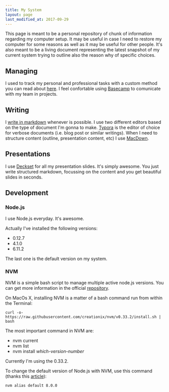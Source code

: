 ```yaml
---
title: My System
layout: page
last_modified_at: 2017-09-29
---
```


This page is meant to be a personal repository of chunk of information regarding my computer setup. It may be useful in case I need to restore my computer for some reasons as well as it may be useful for other people. It's also meant to be a living document representing the latest snapshot of my current system trying to outline also the reason why of specific choices.

## Managing

I used to track my personal and professional tasks with a custom method you can read about [here](http://fabiofranchino.com/blog/the-getting-things-done-issue/). I feel confortable using [Basecamp](https://basecamp.com) to comunicate with my team in projects.

## Writing

I [write in markdown](/blog/i-love-markdown/) whenever is possible. I use two different editors based on the type of document I'm gonna to make. [Typora](https://typora.io/) is the editor of choice for verbose documents (i.e. blog post or similar writings). When I need to structure content (outline, presentation content, etc) I use [MacDown](https://macdown.uranusjr.com/).

## Presentations

I use [Deckset](https://www.decksetapp.com/) for all my presentation slides. It's simply awesome. You just write structured markdown, focussing on the content and you get beautiful slides in seconds.

## Development

### Node.js

I use Node.js everyday. It's awesome.

Actually I've installed the following versions:

- 0.12.7
- 4.1.0
- 6.11.2

The last one is the default version on my system.

### NVM

NVM is a simple bash script to manage multiple active node.js versions. You can get more information in the official [repository](https://github.com/creationix/nvm).

On MacOs X, installing NVM is a matter of a bash command run from within the Terminal:

```shell
curl -o- https://raw.githubusercontent.com/creationix/nvm/v0.33.2/install.sh | bash
```

The most important command in NVM are:

- nvm current
- nvm list
- nvm install *which-version-number*

Currently I'm using the 0.33.2.

To change the default version of Node.js with NVM, use this command (thanks this [article](https://eric.blog/2016/08/23/set-default-node-version-with-nvm/)):

```shell
nvm alias default 8.0.0
```

